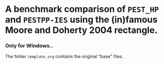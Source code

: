 # A benchmark comparison of ``PEST_HP`` and ``PESTPP-IES`` using the (in)famous Moore and Doherty 2004 rectangle.  

###  Only for Windows..

The folder ``template_org`` contains the original "base" files.